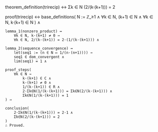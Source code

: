 theorem_definition(trirecip) ↔
    Σk ∈ N (2/(k·(k+1))) = 2

proof(trirecip) ↔
    base_definitions(
        N := ℤ_≥1 ∧
        ∀k ∈ N, (k+1) ∈ N ∧
        ∀k ∈ N, k·(k+1) ∈ N
    ) ∧

    lemma_1(nonzero_product) ↔
        ∀k ∈ N, k·(k+1) ≠ 0 →
        ∀k ∈ N, 2/(k·(k+1)) = 2·(1/(k·(k+1))) ∧
    
    lemma_2(sequence_convergence) ↔
        let(seq1 := (n ∈ N ↦ 1/(n·(n+1)))) →
        seq1 ∈ dom_convergent ∧
        lim(seq1) = 1 ∧
    
    proof_steps(
        ∀k ∈ N →
            k·(k+1) ∈ C ∧
            k·(k+1) ≠ 0 ∧
            1/(k·(k+1)) ∈ R ∧
            2·Σk∈N(1/(k·(k+1))) = Σk∈N(2/(k·(k+1))) ∧
            Σk∈N(1/(k·(k+1))) = 1
    ) →

    conclusion(
        2·Σk∈N(1/(k·(k+1))) = 2·1 ∧
        Σk∈N(2/(k·(k+1))) = 2
    )
    ∴ Proved.